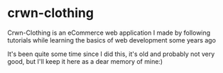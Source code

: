 # crwn-clothing

Crwn-Clothing is an eCommerce web application I made by following tutorials while learning the basics of web development some years ago

It's been quite some time since I did this, it's old and probably not very good, but I'll keep it here as a dear memory of mine:)
